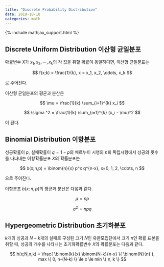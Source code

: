 ```yaml
---
title: "Discrete Probability Distribution"
date: 2019-10-18
categories: math
---
```


{% include mathjax_support.html %}

## Discrete Uniform Distribution 이산형 균일분포

확률변수 $X$가 $x_1, x_2, \cdots, x_k$의 각 값을 취할 확률이 동일하다면, 이산형 균일분표는

$$
f(x;k) = \frac{1}{k}, x = x_1, x_2, \cdots, x_k
$$

로 주어진다.

이산형 균일분포의 평균과 분산은

$$
\mu = \frac{1}{k} \sum_{i=1}^{k} x_i
$$

$$
\sigma ^2 = \frac{1}{k} \sum_{i=1}^{k} (x_i - \mu)^2
$$

이 된다.

## Binomial Distribution 이항분포

성공확률이 $p$, 실패확률이 $q=1-p$의 베르누이 시행의 $n$회 독립시행에서 성공의 횟수를 나타내는 이항확률분포 $X$의 확률분포는

$$
b(x;n,p) = \binom{n}{x} p^x q^{n-x}, x=0, 1, 2, \cdots, n
$$

으로 주어진다.

이항분포 $b(x;n,p)$의 평균과 분산은 다음과 같다.

$$
\mu = np
$$

$$
\sigma ^2 = npq
$$

## Hypergeometric Distribution 초기하분포

$k$개의 성공과 $N-k$개의 실패로 구성된 크기 $N$인 유한모집단에서 크기 $n$인 확률 표본을 취할 때, 성공의 개수를 나타내는 초기화확률변수 $X$의 확률분포는 다음과 같다.

$$
h(x;N,n,k) = \frac{ \binom{k}{x} \binom{N-k}{n-x} }{ \binom{N}{n} }, max \{ 0, n-(N-k) \} \le x \le min \{ n, k \}
$$
